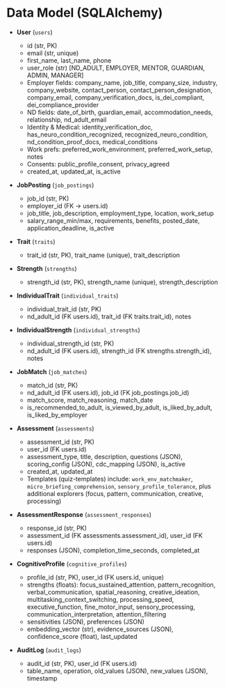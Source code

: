 # Data Model (SQLAlchemy)

- __User__ (`users`)
  - id (str, PK)
  - email (str, unique)
  - first_name, last_name, phone
  - user_role (str) [ND_ADULT, EMPLOYER, MENTOR, GUARDIAN, ADMIN, MANAGER]
  - Employer fields: company_name, job_title, company_size, industry, company_website, contact_person, contact_person_designation, company_email, company_verification_docs, is_dei_compliant, dei_compliance_provider
  - ND fields: date_of_birth, guardian_email, accommodation_needs, relationship, nd_adult_email
  - Identity & Medical: identity_verification_doc, has_neuro_condition_recognized, recognized_neuro_condition, nd_condition_proof_docs, medical_conditions
  - Work prefs: preferred_work_environment, preferred_work_setup, notes
  - Consents: public_profile_consent, privacy_agreed
  - created_at, updated_at, is_active

- __JobPosting__ (`job_postings`)
  - job_id (str, PK)
  - employer_id (FK -> users.id)
  - job_title, job_description, employment_type, location, work_setup
  - salary_range_min/max, requirements, benefits, posted_date, application_deadline, is_active

- __Trait__ (`traits`)
  - trait_id (str, PK), trait_name (unique), trait_description

- __Strength__ (`strengths`)
  - strength_id (str, PK), strength_name (unique), strength_description

- __IndividualTrait__ (`individual_traits`)
  - individual_trait_id (str, PK)
  - nd_adult_id (FK users.id), trait_id (FK traits.trait_id), notes

- __IndividualStrength__ (`individual_strengths`)
  - individual_strength_id (str, PK)
  - nd_adult_id (FK users.id), strength_id (FK strengths.strength_id), notes

- __JobMatch__ (`job_matches`)
  - match_id (str, PK)
  - nd_adult_id (FK users.id), job_id (FK job_postings.job_id)
  - match_score, match_reasoning, match_date
  - is_recommended_to_adult, is_viewed_by_adult, is_liked_by_adult, is_liked_by_employer

- __Assessment__ (`assessments`)
  - assessment_id (str, PK)
  - user_id (FK users.id)
  - assessment_type, title, description, questions (JSON), scoring_config (JSON), cdc_mapping (JSON), is_active
  - created_at, updated_at
  - Templates (quiz-templates) include: `work_env_matchmaker`, `micro_briefing_comprehension`, `sensory_profile_tolerance`, plus additional explorers (focus, pattern, communication, creative, processing)

- __AssessmentResponse__ (`assessment_responses`)
  - response_id (str, PK)
  - assessment_id (FK assessments.assessment_id), user_id (FK users.id)
  - responses (JSON), completion_time_seconds, completed_at

- __CognitiveProfile__ (`cognitive_profiles`)
  - profile_id (str, PK), user_id (FK users.id, unique)
  - strengths (floats): focus_sustained_attention, pattern_recognition, verbal_communication, spatial_reasoning, creative_ideation, multitasking_context_switching, processing_speed, executive_function, fine_motor_input, sensory_processing, communication_interpretation, attention_filtering
  - sensitivities (JSON), preferences (JSON)
  - embedding_vector (str), evidence_sources (JSON), confidence_score (float), last_updated

- __AuditLog__ (`audit_logs`)
  - audit_id (str, PK), user_id (FK users.id)
  - table_name, operation, old_values (JSON), new_values (JSON), timestamp
